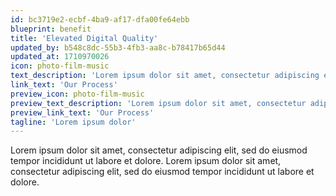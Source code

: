 ```yaml
---
id: bc3719e2-ecbf-4ba9-af17-dfa00fe64ebb
blueprint: benefit
title: 'Elevated Digital Quality'
updated_by: b548c8dc-55b3-4fb3-aa8c-b78417b65d44
updated_at: 1710970026
icon: photo-film-music
text_description: 'Lorem ipsum dolor sit amet, consectetur adipiscing elit, sed do eiusmod tempor incididunt ut labore et dolore.'
link_text: 'Our Process'
preview_icon: photo-film-music
preview_text_description: 'Lorem ipsum dolor sit amet, consectetur adipiscing elit, sed do eiusmod tempor incididunt ut labore et dolore.'
preview_link_text: 'Our Process'
tagline: 'Lorem ipsum dolor'
---
```

Lorem ipsum dolor sit amet, consectetur adipiscing elit, sed do eiusmod tempor incididunt ut labore et dolore. Lorem ipsum dolor sit amet, consectetur adipiscing elit, sed do eiusmod tempor incididunt ut labore et dolore.